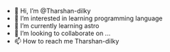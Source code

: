 - 👋 Hi, I’m @Tharshan-dilky
- 👀 I’m interested in learning programming language
- 🌱 I’m currently learning astro
- 💞️ I’m looking to collaborate on ...
- 📫 How to reach me Tharshan-dilky

<!---
Tharshan-dilky/Tharshan-dilky is a ✨ special ✨ repository because its `README.md` (this file) appears on your GitHub profile.
You can click the Preview link to take a look at your changes.
--->
